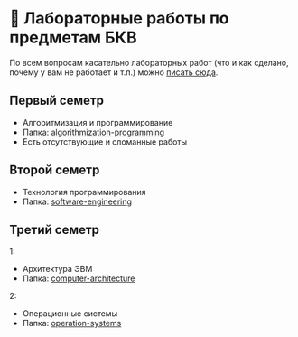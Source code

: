 # 🎩 Лабораторные работы по предметам БКВ

По всем вопросам касательно лабораторных работ (что и как сделано, почему у вам не работает и т.п.) можно [писать сюда](https://ttttt.me/mvodya).

## Первый семетр

* Алгоритмизация и программирование
* Папка: [algorithmization-programming](algorithmization-programming)
* Есть отсутствующие и сломанные работы

## Второй семетр

* Технология программирования
* Папка: [software-engineering](software-engineering)

## Третий семетр

1:

* Архитектура ЭВМ
* Папка: [computer-architecture](computer-architecture)

2:

* Операционные системы
* Папка: [operation-systems](operation-systems)
